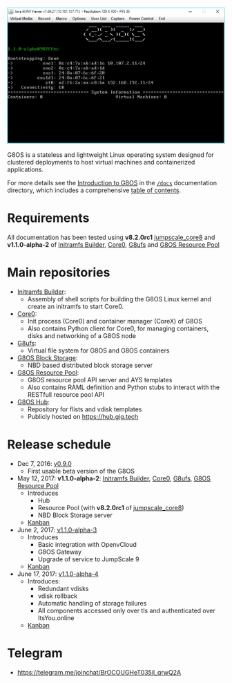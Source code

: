 ![G8OS console](g8os.png)

G8OS is a stateless and lightweight Linux operating system designed for clustered deployments to host virtual machines and containerized applications.

For more details see the [Introduction to G8OS](/docs/README.md) in the [`/docs`](/docs) documentation directory, which includes a comprehensive [table of contents](/docs/SUMMARY.md).

# Requirements

All documentation has been tested using **v8.2.0rc1** [jumpscale_core8](https://github.com/Jumpscale/jumpscale_core8/tree/v8.2.0rc1) and **v1.1.0-alpha-2** of [Initramfs Builder](https://github.com/zero-os/0-initramfs/releases/tag/v1.1.0-alpha-2), [Core0](https://github.com/zero-os/0-core/releases/tag/v1.1.0-alpha-2), [G8ufs](https://github.com/zero-os/0-fs/releases/tag/v1.1.0-alpha-2) and [G8OS Resource Pool](https://github.com/zero-os/0-rest-api/releases/tag/v1.1.0-alpha-2)


# Main repositories

- [Initramfs Builder](https://github.com/zero-os/0-initramfs):
  - Assembly of shell scripts for building the G8OS Linux kernel and create an initramfs to start Core0.
- [Core0](https://github.com/zero-os/0-core):
  - Init process (Core0) and container manager (CoreX) of G8OS
  - Also contains Python client for Core0, for managing containers, disks and networking of a G8OS node
- [G8ufs](https://github.com/zero-os/0-fs):
  - Virtual file system for G8OS and G8OS containers
- [G8OS Block Storage](https://github.com/zero-os/0-disk):
  - NBD based distributed block storage server
- [G8OS Resource Pool](https://github.com/zero-os/0-rest-api):
  - G8OS resource pool API server and AYS templates
  - Also contains RAML definition and Python stubs to interact with the RESTfull resource pool API
- [G8OS Hub](https://github.com/g8os/hub):
  - Repository for flists and vdisk templates
  - Publicly hosted on https://hub.gig.tech

# Release schedule

- Dec 7, 2016: [v0.9.0](https://github.com/zero-os/0-core/releases/tag/v0.9.0)
  - First usable beta version of the G8OS
- May 12, 2017: **v1.1.0-alpha-2**: [Initramfs Builder](https://github.com/zero-os/0-initramfs/releases/tag/v1.1.0-alpha-2), [Core0](https://github.com/zero-os/0-core/releases/tag/v1.1.0-alpha-2), [G8ufs](https://github.com/zero-os/0-fs/releases/tag/v1.1.0-alpha-2), [G8OS Resource Pool](https://github.com/zero-os/0-rest-api/releases/tag/v1.1.0-alpha-2)
  - Introduces
    - Hub
    - Resource Pool (with **v8.2.0rc1** of [jumpscale_core8](https://github.com/Jumpscale/jumpscale_core8/tree/v8.2.0rc1))
    - NBD Block Storage server
  - [Kanban](https://waffle.io/g8os/home?milestone=1.1.0-alpha-2)
- June 2, 2017: [v1.1.0-alpha-3](https://github.com/g8os/home/blob/master/milestones/1.1.0-alpha-3.md)
  - Introduces
    - Basic integration with OpenvCloud
    - G8OS Gateway
    - Upgrade of service to JumpScale 9
  - [Kanban](https://waffle.io/g8os/home?milestone=1.1.0-alpha-3)
- June 17, 2017: [v1.1.0-alpha-4](https://github.com/g8os/home/blob/master/milestones/1.1.0-alpha-4.md)
  - Introduces:
    - Redundant vdisks
    - vdisk rollback
    - Automatic handling of storage failures
    - All components accessed only over tls and authenticated over ItsYou.online
  - [Kanban](https://waffle.io/g8os/home?milestone=1.1.0-alpha-4)

# Telegram

- https://telegram.me/joinchat/BrOCOUGHeT035il_qrwQ2A
